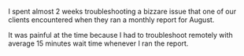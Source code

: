 I spent almost 2 weeks troubleshooting a bizzare issue that one of our clients encountered when they ran a monthly report for August.

It was painful at the time because I had to troubleshoot remotely with average 15 minutes wait time whenever I ran the report.
